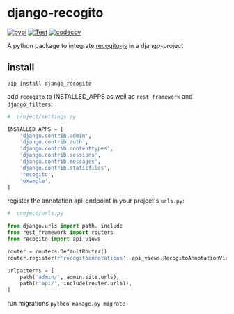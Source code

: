# django-recogito

[![pypi](https://badge.fury.io/py/django-recogito.svg)](https://badge.fury.io/py/django-recogito)
[![Test](https://github.com/acdh-oeaw/django-recogito/actions/workflows/test.yml/badge.svg?branch=master)](https://github.com/acdh-oeaw/django-recogito/actions/workflows/test.yml)
[![codecov](https://codecov.io/gh/acdh-oeaw/django-recogito/branch/master/graph/badge.svg?token=mX5llsx4Fz)](https://codecov.io/gh/acdh-oeaw/django-recogito)

A python package to integrate [recogito-js](https://github.com/recogito/recogito-js) in a django-project


## install

`pip install django_recogito`

add `recogito` to INSTALLED_APPS as well as `rest_framework` and `django_filters`:

```python
#  project/settings.py

INSTALLED_APPS = [
    'django.contrib.admin',
    'django.contrib.auth',
    'django.contrib.contenttypes',
    'django.contrib.sessions',
    'django.contrib.messages',
    'django.contrib.staticfiles',
    'recogito',
    'example',
]
```

register the annotation api-endpoint in your project's `urls.py`:
```python
#  project/urls.py

from django.urls import path, include
from rest_framework import routers
from recogito import api_views

router = routers.DefaultRouter()
router.register(r'recogitoannotations', api_views.RecogitoAnnotationViewSet)

urlpatterns = [
    path('admin/', admin.site.urls),
    path(r'api/', include(router.urls)),
]
```

run migrations `python manage.py migrate`



